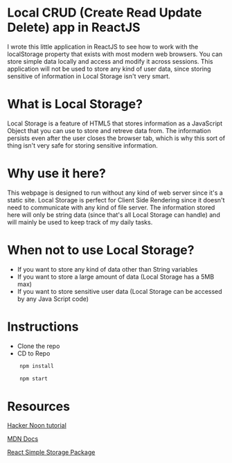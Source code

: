 # Local CRUD (Create Read Update Delete) app in ReactJS

I wrote this little application in ReactJS to see how to work with the localStorage property that exists with most modern web browsers. You can store simple data locally and access and modify it across sessions. This application will not be used to store any kind of user data, since storing sensitive of information in Local Storage isn't very smart. 

# What is Local Storage?
Local Storage is a feature of HTML5 that stores information as a JavaScript Object that you can use to store and retreve data from. The information persists even after the user closes the browser tab, which is why this sort of thing isn't very safe for storing sensitive information. 
# Why use it here?
This webpage is designed to run without any kind of web server since it's a static site. Local Storage is perfect for Client Side Rendering since it doesn't need to communicate with any kind of file server. The information stored here will only be string data (since that's all Local Storage can handle) and will mainly be used to keep track of my daily tasks. 

# When not to use Local Storage?
- If you want to store any kind of data other than String variables
- If you want to store a large amount of data (Local Storage has a 5MB max)
- If you want to store sensitive user data (Local Storage can be accessed by any Java Script code)

# Instructions 
- Clone the repo
- CD to Repo
```sh
    npm install
```
```sh
    npm start
```
# Resources
[Hacker Noon tutorial](https://hackernoon.com/how-to-take-advantage-of-local-storage-in-your-react-projects-a895f2b2d3f2)

[MDN Docs](https://developer.mozilla.org/en-US/docs/Web/API/Window/localStorage)

[React Simple Storage Package](https://github.com/ryanjyost/react-simple-storage)